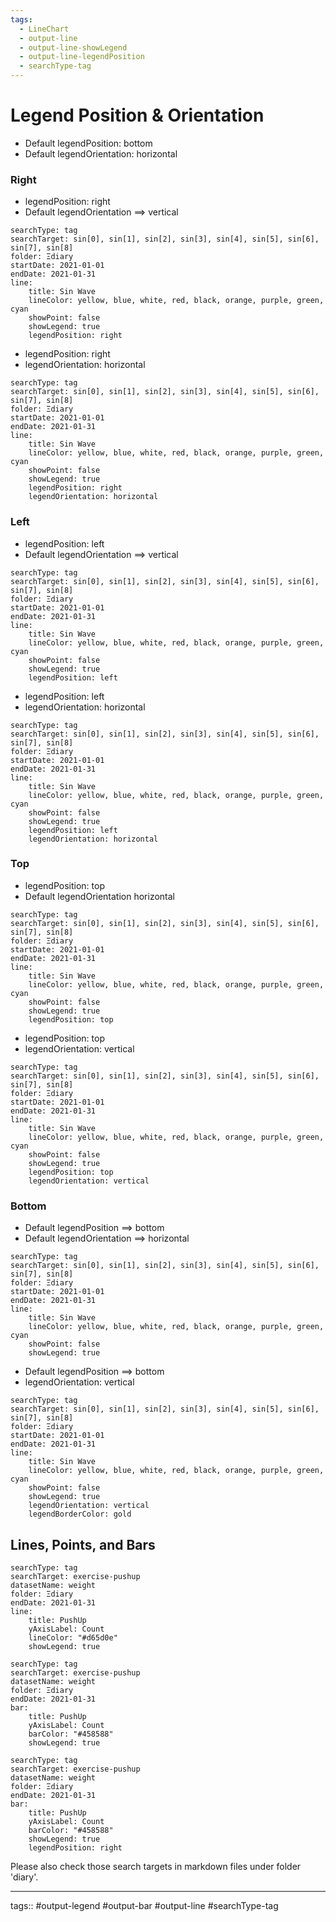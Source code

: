 ```yaml
---
tags:
  - LineChart
  - output-line
  - output-line-showLegend
  - output-line-legendPosition
  - searchType-tag
---
```

# Legend Position & Orientation

- Default legendPosition: bottom
- Default legendOrientation: horizontal

### Right

- legendPosition: right
- Default legendOrientation ==> vertical

```tracker
searchType: tag
searchTarget: sin[0], sin[1], sin[2], sin[3], sin[4], sin[5], sin[6], sin[7], sin[8]
folder: Ξdiary
startDate: 2021-01-01
endDate: 2021-01-31
line:
    title: Sin Wave
    lineColor: yellow, blue, white, red, black, orange, purple, green, cyan
    showPoint: false
    showLegend: true
    legendPosition: right
```

- legendPosition: right
- legendOrientation: horizontal

```tracker
searchType: tag
searchTarget: sin[0], sin[1], sin[2], sin[3], sin[4], sin[5], sin[6], sin[7], sin[8]
folder: Ξdiary
startDate: 2021-01-01
endDate: 2021-01-31
line:
    title: Sin Wave
    lineColor: yellow, blue, white, red, black, orange, purple, green, cyan
    showPoint: false
    showLegend: true
    legendPosition: right
    legendOrientation: horizontal
```

### Left

- legendPosition: left
- Default legendOrientation ==> vertical

```tracker
searchType: tag
searchTarget: sin[0], sin[1], sin[2], sin[3], sin[4], sin[5], sin[6], sin[7], sin[8]
folder: Ξdiary
startDate: 2021-01-01
endDate: 2021-01-31
line:
    title: Sin Wave
    lineColor: yellow, blue, white, red, black, orange, purple, green, cyan
    showPoint: false
    showLegend: true
    legendPosition: left
```

- legendPosition: left
- legendOrientation: horizontal

```tracker
searchType: tag
searchTarget: sin[0], sin[1], sin[2], sin[3], sin[4], sin[5], sin[6], sin[7], sin[8]
folder: Ξdiary
startDate: 2021-01-01
endDate: 2021-01-31
line:
    title: Sin Wave
    lineColor: yellow, blue, white, red, black, orange, purple, green, cyan
    showPoint: false
    showLegend: true
    legendPosition: left
    legendOrientation: horizontal

```

### Top

- legendPosition: top
- Default legendOrientation horizontal

```tracker
searchType: tag
searchTarget: sin[0], sin[1], sin[2], sin[3], sin[4], sin[5], sin[6], sin[7], sin[8]
folder: Ξdiary
startDate: 2021-01-01
endDate: 2021-01-31
line:
    title: Sin Wave
    lineColor: yellow, blue, white, red, black, orange, purple, green, cyan
    showPoint: false
    showLegend: true
    legendPosition: top
```

- legendPosition: top
- legendOrientation: vertical

```tracker
searchType: tag
searchTarget: sin[0], sin[1], sin[2], sin[3], sin[4], sin[5], sin[6], sin[7], sin[8]
folder: Ξdiary
startDate: 2021-01-01
endDate: 2021-01-31
line:
    title: Sin Wave
    lineColor: yellow, blue, white, red, black, orange, purple, green, cyan
    showPoint: false
    showLegend: true
    legendPosition: top
    legendOrientation: vertical
```

### Bottom

- Default legendPosition ==> bottom
- Default legendOrientation ==> horizontal

```tracker
searchType: tag
searchTarget: sin[0], sin[1], sin[2], sin[3], sin[4], sin[5], sin[6], sin[7], sin[8]
folder: Ξdiary
startDate: 2021-01-01
endDate: 2021-01-31
line:
    title: Sin Wave
    lineColor: yellow, blue, white, red, black, orange, purple, green, cyan
    showPoint: false
    showLegend: true
```

- Default legendPosition ==> bottom
- legendOrientation: vertical

```tracker
searchType: tag
searchTarget: sin[0], sin[1], sin[2], sin[3], sin[4], sin[5], sin[6], sin[7], sin[8]
folder: Ξdiary
startDate: 2021-01-01
endDate: 2021-01-31
line:
    title: Sin Wave
    lineColor: yellow, blue, white, red, black, orange, purple, green, cyan
    showPoint: false
    showLegend: true
    legendOrientation: vertical
    legendBorderColor: gold
```

## Lines, Points, and Bars

```tracker
searchType: tag
searchTarget: exercise-pushup
datasetName: weight
folder: Ξdiary
endDate: 2021-01-31
line:
    title: PushUp
    yAxisLabel: Count
    lineColor: "#d65d0e"
    showLegend: true
```

```tracker
searchType: tag
searchTarget: exercise-pushup
datasetName: weight
folder: Ξdiary
endDate: 2021-01-31
bar:
    title: PushUp
    yAxisLabel: Count
    barColor: "#458588"
    showLegend: true
```

```tracker
searchType: tag
searchTarget: exercise-pushup
datasetName: weight
folder: Ξdiary
endDate: 2021-01-31
bar:
    title: PushUp
    yAxisLabel: Count
    barColor: "#458588"
    showLegend: true
    legendPosition: right
```

Please also check those search targets in markdown files under folder 'diary'.

---

tags:: #output-legend #output-bar #output-line #searchType-tag
